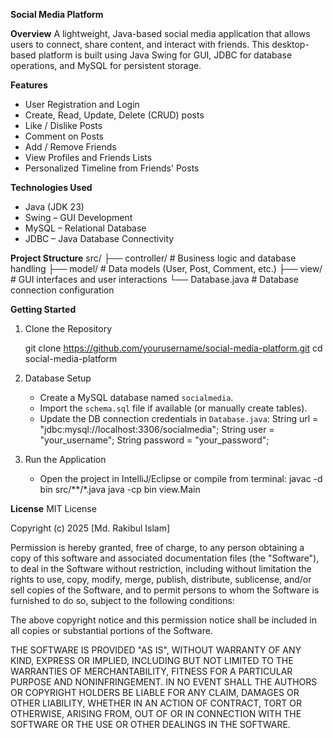 **Social Media Platform**

**Overview**
A lightweight, Java-based social media application that allows users to connect, 
share content, and interact with friends. This desktop-based platform is built using Java Swing for GUI, 
JDBC for database operations, and MySQL for persistent storage.

**Features**
 - User Registration and Login
 -  Create, Read, Update, Delete (CRUD) posts
 - Like / Dislike Posts
 - Comment on Posts
 - Add / Remove Friends
 - View Profiles and Friends Lists
 - Personalized Timeline from Friends' Posts

**Technologies Used**
- Java (JDK 23)
- Swing – GUI Development
- MySQL – Relational Database
- JDBC – Java Database Connectivity

**Project Structure**
src/
├── controller/    # Business logic and database handling
├── model/         # Data models (User, Post, Comment, etc.)
├── view/          # GUI interfaces and user interactions
└── Database.java  # Database connection configuration

**Getting Started**
1. Clone the Repository

   git clone https://github.com/yourusername/social-media-platform.git
   cd social-media-platform

2. Database Setup

   - Create a MySQL database named `socialmedia`.
   - Import the `schema.sql` file if available (or manually create tables).
   - Update the DB connection credentials in `Database.java`:
     String url = "jdbc:mysql://localhost:3306/socialmedia";
     String user = "your_username";
     String password = "your_password";

3. Run the Application

   - Open the project in IntelliJ/Eclipse or compile from terminal:
     javac -d bin src/**/*.java
     java -cp bin view.Main

**License**
MIT License

Copyright (c) 2025 [Md. Rakibul Islam]

Permission is hereby granted, free of charge, to any person obtaining a copy
of this software and associated documentation files (the "Software"), to deal
in the Software without restriction, including without limitation the rights
to use, copy, modify, merge, publish, distribute, sublicense, and/or sell
copies of the Software, and to permit persons to whom the Software is
furnished to do so, subject to the following conditions:

The above copyright notice and this permission notice shall be included in all
copies or substantial portions of the Software.

THE SOFTWARE IS PROVIDED "AS IS", WITHOUT WARRANTY OF ANY KIND, EXPRESS OR
IMPLIED, INCLUDING BUT NOT LIMITED TO THE WARRANTIES OF MERCHANTABILITY,
FITNESS FOR A PARTICULAR PURPOSE AND NONINFRINGEMENT. IN NO EVENT SHALL THE
AUTHORS OR COPYRIGHT HOLDERS BE LIABLE FOR ANY CLAIM, DAMAGES OR OTHER
LIABILITY, WHETHER IN AN ACTION OF CONTRACT, TORT OR OTHERWISE, ARISING FROM,
OUT OF OR IN CONNECTION WITH THE SOFTWARE OR THE USE OR OTHER DEALINGS IN THE
SOFTWARE.

